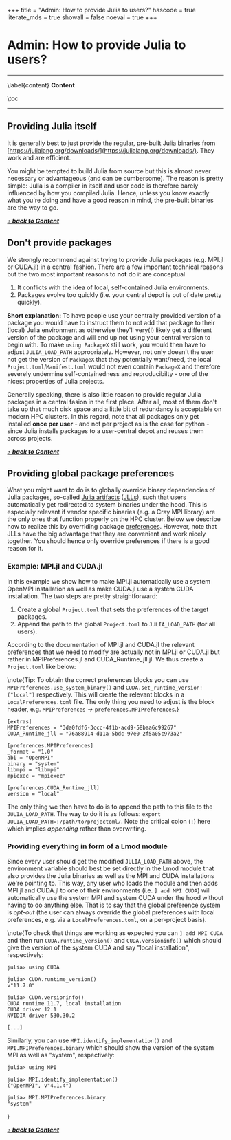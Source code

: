 +++
title = "Admin: How to provide Julia to users?"
hascode = true
literate_mds = true
showall = false
noeval = true
+++

# Admin: How to provide Julia to users?

--- 

\label{content}
**Content**

\toc

---

## Providing Julia itself

It is generally best to just provide the regular, pre-built Julia binaries from [https://julialang.org/downloads/](https://julialang.org/downloads/). They work and are efficient.

You might be tempted to build Julia from source but this is almost never necessary or advantageous (and can be cumbersome). The reason is pretty simple: Julia is a compiler in itself and user code is therefore barely influenced by how you compiled Julia. Hence, unless you know exactly what you're doing and have a good reason in mind, the pre-built binaries are the way to go.

[⤴ _**back to Content**_](#content)

## Don't provide packages

We strongly recommend against trying to provide Julia packages (e.g. MPI.jl or CUDA.jl) in a central fashion. There are a few important technical reasons but the two most important reasons to **not** do it are conceptual

1) It conflicts with the idea of local, self-contained Julia environments.
2) Packages evolve too quickly (i.e. your central depot is out of date pretty quickly).

**Short explanation:** To have people use your centrally provided version of a package you would have to instruct them to not add that package to their (local) Julia environment as otherwise they'll very(!) likely get a different version of the package and will end up not using your central version to begin with. To make `using PackageX` still work, you would then have to adjust `JULIA_LOAD_PATH` appropriately. However, not only doesn't the user not get the version of `PackageX` that they potentially want/need, the local `Project.toml`/`Manifest.toml` would not even contain `PackageX` and therefore severely undermine self-containedness and reproducibilty - one of the nicest properties of Julia projects.

Generally speaking, there is also little reason to provide regular Julia packages in a central fasion in the first place. After all, most of them don't take up that much disk space and a little bit of redundancy is acceptable on modern HPC clusters. In this regard, note that all packages only get installed **once per user** - and not per project as is the case for python - since Julia installs packages to a user-central depot and reuses them across projects.

[⤴ _**back to Content**_](#content)

## Providing global package preferences

What you might want to do is to globally override binary dependencies of Julia packages, so-called [Julia artifacts](https://pkgdocs.julialang.org/v1/artifacts/) ([JLLs](https://github.com/JuliaBinaryWrappers)), such that users automatically get redirected to system binaries under the hood. This is especially relevant if vendor specific binaries (e.g. a Cray MPI library) are the only ones that function properly on the HPC cluster. Below we describe how to realize this by overriding package [preferences](https://github.com/JuliaPackaging/Preferences.jl). However, note that JLLs have the big advantage that they are convenient and work nicely together. You should hence only override preferences if there is a good reason for it.


### Example: MPI.jl and CUDA.jl

In this example we show how to make MPI.jl automatically use a system OpenMPI installation as well as make CUDA.jl use a system CUDA installation. The two steps are pretty straightforward:

1) Create a global `Project.toml` that sets the preferences of the target packages.
2) Append the path to the global `Project.toml` to `JULIA_LOAD_PATH` (for all users).

According to the documentation of MPI.jl and CUDA.jl the relevant preferences that we need to modify are actually not in MPI.jl or CUDA.jl but rather in MPIPreferences.jl and CUDA\_Runtime\_jll.jl. We thus create a `Project.toml` like below:

\note{Tip: To obtain the correct preferences blocks you can use `MPIPreferences.use_system_binary()` and `CUDA.set_runtime_version!("local")` respectively. This will create the relevant blocks in a `LocalPreferences.toml` file. The only thing you need to adjust is the block header, e.g. `MPIPreferences` -> `preferences.MPIPreferences`.}

```
[extras]
MPIPreferences = "3da0fdf6-3ccc-4f1b-acd9-58baa6c99267"
CUDA_Runtime_jll = "76a88914-d11a-5bdc-97e0-2f5a05c973a2"

[preferences.MPIPreferences]
_format = "1.0"
abi = "OpenMPI"
binary = "system"
libmpi = "libmpi"
mpiexec = "mpiexec"

[preferences.CUDA_Runtime_jll]
version = "local"
```

The only thing we then have to do is to append the path to this file to the `JULIA_LOAD_PATH`. The way to do it is as follows: `export JULIA_LOAD_PATH=:/path/to/projectoml/`. Note the critical colon (`:`) here which implies *appending* rather than overwriting.

### Providing everything in form of a Lmod module

Since every user should get the modified `JULIA_LOAD_PATH` above, the environment variable should best be set directly in the Lmod module that also provides the Julia binaries as well as the MPI and CUDA installations we're pointing to. This way, any user who loads the module and then adds MPI.jl and CUDA.jl to one of their environments (i.e. `] add MPI CUDA`) will automatically use the system MPI and system CUDA under the hood without having to do anything else. That is to say that the global preference system is *opt-out* (the user can always override the global preferences with local preferences, e.g. via a `LocalPreferences.toml`, on a per-project basis).

\note{To check that things are working as expected you can `] add MPI CUDA` and then run `CUDA.runtime_version()` and `CUDA.versioninfo()` which should give the version of the system CUDA and say "local installation", respectively:
```
julia> using CUDA

julia> CUDA.runtime_version()
v"11.7.0"

julia> CUDA.versioninfo()
CUDA runtime 11.7, local installation
CUDA driver 12.1
NVIDIA driver 530.30.2

[...]
```

Similarly, you can use `MPI.identify_implementation()` and `MPI.MPIPreferences.binary` which should show the version of the system MPI as well as "system", respectively:

```
julia> using MPI

julia> MPI.identify_implementation()
("OpenMPI", v"4.1.4")

julia> MPI.MPIPreferences.binary
"system"
```
}

[⤴ _**back to Content**_](#content)